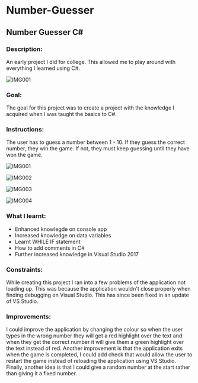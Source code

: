 # Number-Guesser

## Number Guesser C#

### Description: 

An early project I did for college. This allowed me to play around with everything I learned using C#.

![IMG001](https://user-images.githubusercontent.com/45819118/71078906-2c3ece00-2182-11ea-937c-2c092a0481ca.PNG)

### Goal:

The goal for this project was to create a project with the knowledge I acquired when I was taught the basics to C#. 

### Instructions:

The user has to guess a number between 1 - 10. If they guess the correct number, they win the game. If not, they must keep guessing until they have won the game.

![IMG001](https://user-images.githubusercontent.com/45819118/71078906-2c3ece00-2182-11ea-937c-2c092a0481ca.PNG)

![IMG002](https://user-images.githubusercontent.com/45819118/71078908-2cd76480-2182-11ea-9552-7236a434f86c.PNG)

![IMG003](https://user-images.githubusercontent.com/45819118/71078910-2cd76480-2182-11ea-8853-1e9e702c089e.PNG)

![IMG004](https://user-images.githubusercontent.com/45819118/71078913-2d6ffb00-2182-11ea-8c56-89362206b5f1.PNG)


### What I learnt:
- Enhanced knowlegde on console app
- Increased knowledge on data variables
- Learnt WHILE IF statement
- How to add comments in C#
- Further increased knowledge in Visual Studio 2017

### Constraints:

While creating this project I ran into a few problems of the application not loading up. This was because the application wouldn't close properly when finding debugging on Visual Studio. This has since been fixed in an update of VS Studio.


### Improvements:

I could improve the application by changing the colour so when the user types in the wrong number they will get a red highlight over the text and when they get the correct number it will give them a green highlight over the text instead of red. Another improvement is that the application exits when the game is completed, I could add check that would allow the user to restart the game instead of reloading the application using VS Studio. Finally, another idea is that I could give a random number at the start rather than giving it a fixed number.
